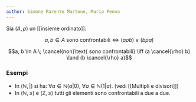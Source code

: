 ```yaml
---
author: Simone Parente Martone, Mario Penna
---
```


Sia $(A, \rho)$ un [[insieme ordinato]]:

$$a, b \in A \text{ sono confrontabili} \iff (a\rho b) \lor (b \rho a)$$

$$a, b \in A \; \cancel{non}\text{ sono confrontabili} \iff (a \cancel{\rho} b) \land (b \cancel{\rho} a)$$
### Esempi
- In $(\mathbb{N}, |)$ si ha: $\forall a \in \mathbb{N} (a|0)$, $\forall a \in \mathbb{N} (1|a)$. (vedi [[Multipli e divisori]])
- In $(\mathbb{N}, \leq)$ e $(\mathbb{Z}, \leq)$ tutti gli elementi sono confrontabili a due a due.
